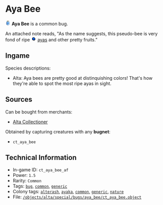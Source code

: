 # Aya Bee

<img src="https://raw.githubusercontent.com/Ceterai/Enternia/main/objects/alta/special/bugs/aya_bee/icon.png" alt="Aya Bee icon" loading="lazy" height=16px width="auto" /> **Aya Bee** is a common bug.

An attached note reads, "As the name suggests, this pseudo-bee is very fond of ripe <img src="https://raw.githubusercontent.com/Ceterai/Enternia/main/items/generic/produce/ct_aya.png" alt="Aya icon" loading="lazy" height=16px width="auto" /> [ayas](https://ceterai.github.io/MyEnternia/Wiki/Aya) and other pretty fruits."

## Ingame

Species descriptions:

- Alta: Aya bees are pretty good at distinquishing colors! That's how they're able to spot the most ripe ayas in sight.

## Sources

Can be bought from merchants:

- [Alta Collectioner](https://ceterai.github.io/MyEnternia/Wiki/AltaCollectioner)

Obtained by capturing creatures with any **bugnet**:

- `ct_aya_bee`

## Technical Information

- In-game ID: `ct_aya_bee_af`
- Power: `1.5`
- Rarity: `Common`
- Tags: [`bug`](https://ceterai.github.io/MyEnternia/Wiki/Tags/Bug), [`common`](https://ceterai.github.io/MyEnternia/Wiki/Tags/Common), [`generic`](https://ceterai.github.io/MyEnternia/Wiki/Tags/Generic)
- Colony tags: [`alterash`](https://ceterai.github.io/MyEnternia/Wiki/Tags/Alterash), [`ayaka`](https://ceterai.github.io/MyEnternia/Wiki/Tags/Ayaka), [`common`](https://ceterai.github.io/MyEnternia/Wiki/Tags/Common), [`generic`](https://ceterai.github.io/MyEnternia/Wiki/Tags/Generic), [`nature`](https://ceterai.github.io/MyEnternia/Wiki/Tags/Nature)
- File: [`/objects/alta/special/bugs/aya_bee/ct_aya_bee.object`](https://github.com/Ceterai/Enternia/blob/main/objects/alta/special/bugs/aya_bee/ct_aya_bee.object)
